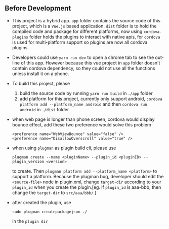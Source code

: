 ## Before Development
- This project is a hybrid app. `app` folder contains the source code of this project, which is a `Vue.js` based application. `dist` folder is to hold the compiled code and package for different platforms, now using `cordova`. `plugins` folder holds the plugins to interact with native apis, for `cordova` is used for multi-platform support so plugins are now all cordova plugins.

- Developers could use `yarn run dev` to open a chrome tab to see the out-line of this app. However because this vue project in `app` folder doesn't contain cordova dependency, so they could not use all the functions unless install it on a phone.

- To build this project, please 
    1. build the source code by running `yarn run build` in `./app` folder
    2. add platform for this project, currently only support android, `cordova platform add --platform_name android` and then `cordova run android` in `./dist` folder

- when web page is longer than phone screen, cordova would display bounce effect, add these two preference would solve this problem
  ```
  <preference name="WebViewBounce" value="false" />
  <preference name="DisallowOverscroll" value="true" />
  ```

- when using `plugman` as plugin build cli, please use 
    ```
    plugman create --name <pluginName> --plugin_id <pluginID> --plugin_version <version>
    ```
    to create. Then `plugman platform add --platform_name <platform>` to support a platform. Because the plugman bug, developer should edit the `<source-file>` node in plugin.xml, change `target-dir` according to your `plugin_id` when you create the plugin.[eg. if `plugin_id` is aaa-bbb, then change the `target-dir` to `src/aaa/bbb/` ]

- after created the plugin, use 
    ```
    sudo plugman createpackagejson ./
    ```
    in the `plugin dir`